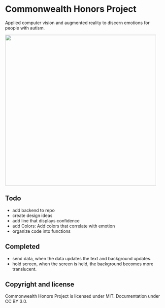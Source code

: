 # Commonwealth Honors Project
Applied computer vision and augmented reality to discern emotions for people with autism.

<img src="Demo_Final.gif"  height="490">  

## Todo
- add backend to repo
- create design ideas
- add line that displays confidence
- add Colors: Add colors that correlate with emotion
- organize code into functions

## Completed
- send data, when the data updates the text and background updates.
- hold screen, when the screen is held, the background becomes more translucent.

## Copyright and license

Commonwealth Honors Project is licensed under MIT. Documentation under CC BY 3.0.
